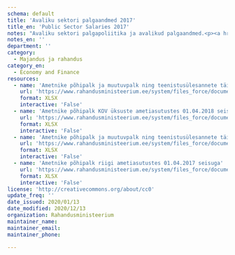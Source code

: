 ```yaml
---
schema: default
title: 'Avaliku sektori palgaandmed 2017'
title_en: 'Public Sector Salaries 2017'
notes: "Avaliku sektori palgapoliitika ja avalikud palgaandmed.<p><a href='https://www.rahandusministeerium.ee/et/riigi-personalipoliitika/palgapoliitika'>https://www.rahandusministeerium.ee/et/riigi-personalipoliitika/palgapoliitika</a></p>"
notes_en: ''
department: ''
category:
  - Majandus ja rahandus
category_en:
  - Economy and Finance
resources:
  - name: 'Ametnike põhipalk ja muutuvpalk ning teenistusülesannete täitmisest tulenev muu tulu riigi ametiasutustes 01.01.-31.12.2017'
    url: 'https://www.rahandusministeerium.ee/system/files_force/document_files/aasta_kogupalk_2017_riik.xlsx?download=1'
    format: XLSX
    interactive: 'False'
  - name: 'Ametnike põhipalk KOV üksuste ametiasutustes 01.04.2018 seisuga'
    url: 'https://www.rahandusministeerium.ee/system/files_force/document_files/kov_pohipalk_01.04.2018.xlsx?download=1'
    format: XLSX
    interactive: 'False'
  - name: 'Ametnike põhipalk ja muutuvpalk ning teenistusülesannete täitmisest tulenev muu tulu KOV üksuste ametiasutustes 01.01.-31.12.2017'
    url: 'https://www.rahandusministeerium.ee/system/files_force/document_files/aasta_kogupalk_2017_kov.xlsx?download=1'
    format: XLSX
    interactive: 'False'
  - name: 'Ametnike põhipalk riigi ametiasutustes 01.04.2017 seisuga'
    url: 'https://www.rahandusministeerium.ee/system/files_force/document_files/riik_pohipalk_01.04.2017.xlsx?download=1'
    format: XLSX
    interactive: 'False'
license: 'http://creativecommons.org/about/cc0'
update_freq: ''
date_issued: 2020/01/13
date_modified: 2020/12/13
organization: Rahandusministeerium
maintainer_name: 
maintainer_email: 
maintainer_phone:

---
```

